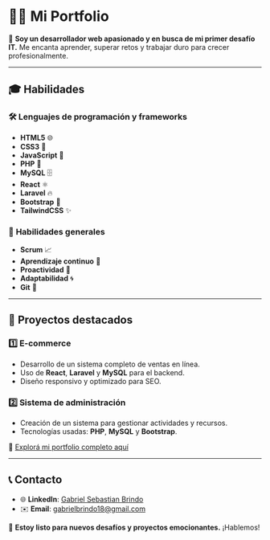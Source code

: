 # 👨‍💻 **Mi Portfolio**

🚀 **Soy un desarrollador web apasionado y en busca de mi primer desafío IT.** Me encanta aprender, superar retos y trabajar duro para crecer profesionalmente.

---

## 🎓 **Habilidades**

### 🛠️ **Lenguajes de programación y frameworks**
- **HTML5** 🌐  
- **CSS3** 🎨  
- **JavaScript** 🚀  
- **PHP** 🐘  
- **MySQL** 🗄️  
- **React** ⚛️  
- **Laravel** 🔥  
- **Bootstrap** 🎉  
- **TailwindCSS** ✨  

### 🌟 **Habilidades generales**
- **Scrum** 📈  
- **Aprendizaje continuo** 🧠  
- **Proactividad** 💪  
- **Adaptabilidad** 🌀  
- **Git** 🌲  

---

## 🌟 **Proyectos destacados**

### 1️⃣ **E-commerce**
- Desarrollo de un sistema completo de ventas en línea.  
- Uso de **React**, **Laravel** y **MySQL** para el backend.  
- Diseño responsivo y optimizado para SEO.  

### 2️⃣ **Sistema de administración**
- Creación de un sistema para gestionar actividades y recursos.  
- Tecnologías usadas: **PHP**, **MySQL** y **Bootstrap**.  

🔗 [Explorá mi portfolio completo aquí](https://www.gabrielbrindo.com.ar)

---

## 📞 **Contacto**

- 🌐 **LinkedIn**: [Gabriel Sebastian Brindo](https://www.linkedin.com/in/gabrielsebastianbrindo)  
- ✉️ **Email**: [gabrielbrindo18@gmail.com](mailto:gabrielbrindo18@gmail.com)  

📌 **Estoy listo para nuevos desafíos y proyectos emocionantes.** ¡Hablemos!  
